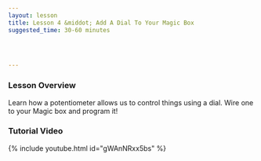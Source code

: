 ```yaml
---
layout: lesson
title: Lesson 4 &middot; Add A Dial To Your Magic Box
suggested_time: 30-60 minutes

      


---
```


### Lesson Overview

Learn how a potentiometer allows us to control things using a dial.  Wire one to your Magic box and program it!

### Tutorial Video

{% include youtube.html id="gWAnNRxx5bs" %}